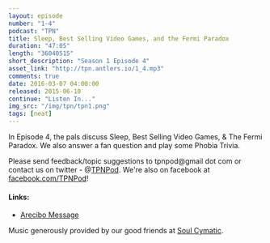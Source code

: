 ```yaml
---
layout: episode
number: "1-4"
podcast: "TPN"
title: Sleep, Best Selling Video Games, and the Fermi Paradox
duration: "47:05"
length: "36040515"
short_description: "Season 1 Episode 4"
asset_link: "http://tpn.antlers.io/1_4.mp3"
comments: true
date: 2016-03-07 04:00:00
released: 2015-06-10
continue: "Listen In..."
img_src: "/img/tpn/tpn1.png"
tags: [neat]
---
```


In Episode 4, the pals discuss Sleep, Best Selling Video Games, & The Fermi Paradox. We also answer a fan question and play some Phobia Trivia.

Please send feedback/topic suggestions to tpnpod@gmail dot com or contact us on twitter - @[TPNPod](https://twitter.com/tpnpod). We're also on facebook at [facebook.com/TPNPod](facebook.com/TPNPod)!

#### Links:
* [Arecibo Message](http://en.wikipedia.org/wiki/Arecibo_message)

Music generously provided by our good friends at [Soul Cymatic](https://soundcloud.com/soul-cymatic).